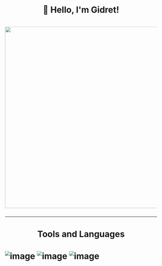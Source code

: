 <h1 align="center">👋 Hello, I'm Gidret!<h1>

<p align="center">
 <img width="600" src=".assets/gidret.gif" />
</p>

---

<h1 align="center"> Tools and Languages<h1>

![image](https://github.com/Gidret/Gidret/assets/148894921/7ea23722-0da7-44c9-85dc-5f5c75aae636)
![image](https://github.com/Gidret/Gidret/assets/148894921/db633b2d-a948-41da-83d2-1e3f37a49977)
![image](https://github.com/Gidret/Gidret/assets/148894921/3267ad1f-0d28-4027-9d90-cfe41fc22753)
